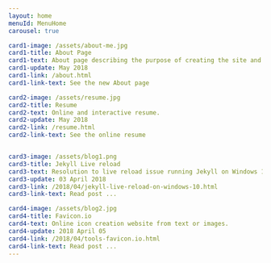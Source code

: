 ```yaml
---
layout: home
menuId: MenuHome
carousel: true

card1-image: /assets/about-me.jpg
card1-title: About Page
card1-text: About page describing the purpose of creating the site and some background information on the author.
card1-update: May 2018
card1-link: /about.html
card1-link-text: See the new About page

card2-image: /assets/resume.jpg
card2-title: Resume
card2-text: Online and interactive resume.
card2-update: May 2018
card2-link: /resume.html
card2-link-text: See the online resume


card3-image: /assets/blog1.png
card3-title: Jekyll Live reload
card3-text: Resolution to live reload issue running Jekyll on Windows 10
card3-update: 03 April 2018
card3-link: /2018/04/jekyll-live-reload-on-windows-10.html
card3-link-text: Read post ...

card4-image: /assets/blog2.jpg
card4-title: Favicon.io
card4-text: Online icon creation website from text or images.
card4-update: 2018 April 05
card4-link: /2018/04/tools-favicon.io.html
card4-link-text: Read post ...
---
```

